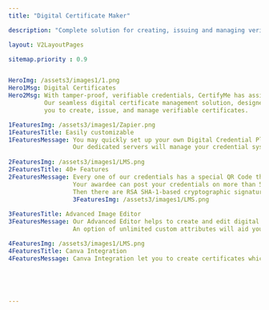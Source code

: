 ```yaml
---
title: "Digital Certificate Maker"

description: "Complete solution for creating, issuing and managing verifiable digital certificates"

layout: V2LayoutPages

sitemap.priority : 0.9


HeroImg: /assets3/images1/1.png
Hero1Msg: Digital Certificates
Hero2Msg: With tamper-proof, verifiable credentials, CertifyMe has assisted 1000+ users in 190 countries.
          Our seamless digital certificate management solution, designed with security first in mind, allows
          you to create, issue, and manage verifiable certificates.

1FeaturesImg: /assets3/images1/Zapier.png
1FeaturesTitle: Easily customizable
1FeaturesMessage: You may quickly set up your own Digital Credential Platform in the business domain with CertifyMe's White Labeled solutions. 
                  Our dedicated servers will manage your credential systems, guaranteeing a high level of security and customization.
                  
2FeaturesImg: /assets3/images1/LMS.png
2FeaturesTitle: 40+ Features
2FeaturesMessage: Every one of our credentials has a special QR Code that can be connected to the recipient's unique IDs. 
                  Your awardee can post your credentials on more than 50+ social media platforms effortlessly thanks to CertifyMe. 
                  Then there are RSA SHA-1-based cryptographic signatures, Id Tagging, barcodes, and more.
                  3FeaturesImg: /assets3/images1/LMS.png
                  
3FeaturesTitle: Advanced Image Editor
3FeaturesMessage: Our Advanced Editor helps to create and edit digital certificates.
                  An option of unlimited custom attributes will aid you to use the placeholders as per your requirement.

4FeaturesImg: /assets3/images1/LMS.png
4FeaturesTitle: Canva Integration
4FeaturesMessage: Canva Integration let you to create certificates which is more flexible and user friendly.





---
```

